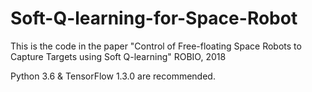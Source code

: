 # Soft-Q-learning-for-Space-Robot
This is the code in the paper "Control of Free-floating Space Robots to Capture Targets using Soft Q-learning"
ROBIO, 2018

Python 3.6 & TensorFlow 1.3.0 are recommended.
